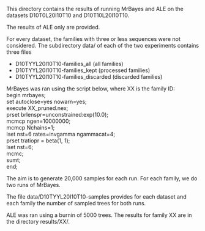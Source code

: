 This directory contains the results of running MrBayes and ALE on the datasets D10T0L20I10T10 and D10T10L20I10T10.

The results of ALE only are provided.

For every dataset, the families with three or less sequences were not considered. 
The subdirectory data/ of each of the two experiments contains three files
- D10TYYL20I10T10-families_all (all families)
- D10TYYL20I10T10-families_kept (processed families)
- D10TYYL20I10T10-families_discarded (discarded families)

MrBayes was ran using the script below, where XX is the family ID:<br/>
  begin mrbayes;<br/>
  set autoclose=yes nowarn=yes;<br/>
  execute XX_pruned.nex;<br/>
  prset brlenspr=unconstrained:exp(10.0);<br/>
  mcmcp ngen=10000000;<br/>
  mcmcp Nchains=1;<br/>
   lset nst=6 rates=invgamma ngammacat=4;<br/>
  prset tratiopr = beta(1, 1);<br/>
  lset nst=6;<br/>
  mcmc;<br/>
  sumt;<br/>
  end;

The aim is to generate 20,000 samples for each run. For each family, we do two runs of MrBayes.

The file data/D10TYYL20I10T10-samples provides for each dataset and each family the number of 
sampled trees for both runs.

ALE was ran using a burnin of 5000 trees.
The results for family XX are in the directory results/XX/.
